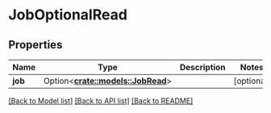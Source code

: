 # JobOptionalRead

## Properties

Name | Type | Description | Notes
------------ | ------------- | ------------- | -------------
**job** | Option<[**crate::models::JobRead**](JobRead.md)> |  | [optional]

[[Back to Model list]](../README.md#documentation-for-models) [[Back to API list]](../README.md#documentation-for-api-endpoints) [[Back to README]](../README.md)


